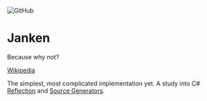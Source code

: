 ![GitHub](https://img.shields.io/github/license/sixpeteunder/janken)

# Janken
Because why not?

[Wikipedia](https://en.wikipedia.org/wiki/Rock_paper_scissors)

The simplest, most complicated implementation yet. 
A study into C# [Reflection](https://docs.microsoft.com/en-us/dotnet/csharp/programming-guide/concepts/reflection) and [Source Generators](https://devblogs.microsoft.com/dotnet/introducing-c-source-generators/).
